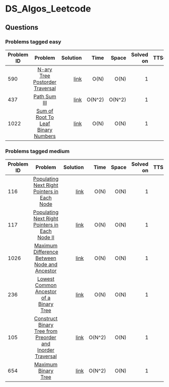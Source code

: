 # DS_Algos_Leetcode

## Questions

### Problems tagged easy
| Problem ID | Problem | Solution | Time | Space | Solved on| TTS(min)| Topic|
| ---------- |:-------:| -----:| ------: | -----:| ---------:| -------:| -----:|
| 590 | [N-ary Tree Postorder Traversal](https://leetcode.com/problems/n-ary-tree-postorder-traversal/) |    [link](https://github.com/gaya3naveena/DS_Algos_Leetcode/blob/master/Tree/n-ary-postorder.java) | O(N) | O(N) | 1| 1| Tree|
| 437 | [Path Sum III](https://leetcode.com/problems/path-sum-iii/) |    [link](https://github.com/gaya3naveena/DS_Algos_Leetcode/blob/master/Tree/path-sum-iii.java) | O(N^2) | O(N^2) | 1| 1| Tree|
| 1022 | [Sum of Root To Leaf Binary Numbers](https://leetcode.com/problems/sum-of-root-to-leaf-binary-numbers/) |    [link](https://github.com/gaya3naveena/DS_Algos_Leetcode/blob/master/Tree/sum-of-root-to-leaf-binary-numbers.java) | O(N) | O(N) | 1| 1| Tree|

### Problems tagged medium
| Problem ID | Problem | Solution | Time | Space | Solved on| TTS(min)| Topic|
| ---------- |:-------:| -----:| ------: | -----:| ---------:| -------:| -----:|
| 116 | [Populating Next Right Pointers in Each Node](https://leetcode.com/problems/populating-next-right-pointers-in-each-node/) |    [link](https://github.com/gaya3naveena/DS_Algos_Leetcode/blob/master/Tree/populating-next-right-pointers-in-each-node.java) | O(N) | O(N) | 1| 1| Tree|
| 117 | [Populating Next Right Pointers in Each Node II](https://leetcode.com/problems/populating-next-right-pointers-in-each-node-ii/) |    [link](https://github.com/gaya3naveena/DS_Algos_Leetcode/blob/master/Tree/populating-next-right-pointers-in-each-node-ii.java) | O(N) | O(N) | 1| 1| Tree|
| 1026 | [Maximum Difference Between Node and Ancestor](https://leetcode.com/problems/maximum-difference-between-node-and-ancestor/) |    [link](https://github.com/gaya3naveena/DS_Algos_Leetcode/blob/master/Tree/maximum-difference-between-node-and-ancestor.java) | O(N) | O(N) | 1| 1| Tree|
| 236 | [Lowest Common Ancestor of a Binary Tree](https://leetcode.com/problems/lowest-common-ancestor-of-a-binary-tree/) |    [link](https://github.com/gaya3naveena/DS_Algos_Leetcode/blob/master/Tree/lowest-common-ancestor-of-a-binary-tree.java) | O(N) | O(N) | 1| 1| Tree|
| 105 | [Construct Binary Tree from Preorder and Inorder Traversal](https://leetcode.com/problems/construct-binary-tree-from-preorder-and-inorder-traversal/) |    [link](https://github.com/gaya3naveena/DS_Algos_Leetcode/blob/master/Tree/construct-binary-tree-from-preorder-and-inorder-traversal.java) | O(N^2) | O(N) | 1| 1| Tree|
| 654 | [Maximum Binary Tree](https://leetcode.com/problems/maximum-binary-tree/) |    [link](https://github.com/gaya3naveena/DS_Algos_Leetcode/blob/master/Tree/maximum-binary-tree.java) | O(N^2) | O(N) | 1| 1| Tree|
